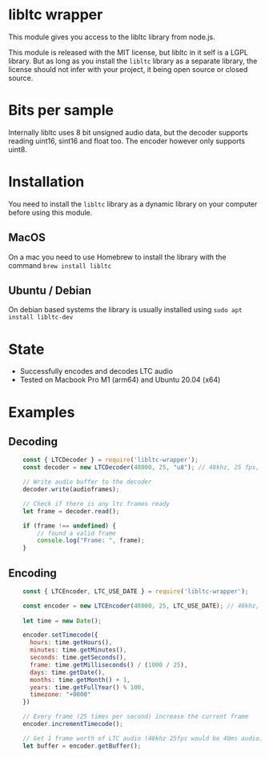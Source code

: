 # libltc wrapper

This module gives you access to the libltc library from node.js.

This module is released with the MIT license, but libltc in it self is a LGPL library. But as long as you install the `libltc` library as a separate library, the license should not infer with your project, it being open source or closed source.

# Bits per sample

Internally libltc uses 8 bit unsigned audio data, but the decoder supports reading uint16, sint16 and float too. The encoder however only supports uint8.

# Installation

You need to install the `libltc` library as a dynamic library on your computer before using this module.

## MacOS

On a mac you need to use Homebrew to install the library with the command `brew install libltc`

## Ubuntu / Debian

On debian based systems the library is usually installed using `sudo apt install libltc-dev`

# State

* Successfully encodes and decodes LTC audio
* Tested on Macbook Pro M1 (arm64) and Ubuntu 20.04 (x64)

# Examples

## Decoding

```javascript
    const { LTCDecoder } = require('libltc-wrapper');
    const decoder = new LTCDecoder(48000, 25, "u8"); // 48khz, 25 fps, unsigned 8 bit

    // Write audio buffer to the decoder
    decoder.write(audioframes);

    // Check if there is any ltc frames ready
    let frame = decoder.read();

    if (frame !== undefined) {
        // found a valid frame
        console.log("Frame: ", frame);
    }
```

## Encoding

```javascript
    const { LTCEncoder, LTC_USE_DATE } = require('libltc-wrapper');

    const encoder = new LTCEncoder(48000, 25, LTC_USE_DATE); // 48khz, 25 fps, LTC_USE_DATE flag
    
    let time = new Date();

    encoder.setTimecode({
      hours: time.getHours(),
      minutes: time.getMinutes(),
      seconds: time.getSeconds(),
      frame: time.getMilliseconds() / (1000 / 25),
      days: time.getDate(),
      months: time.getMonth() + 1,
      years: time.getFullYear() % 100,
      timezone: "+0000"
    })

    // Every frame (25 times per second) increase the current frame
    encoder.incrementTimecode();

    // Get 1 frame worth of LTC audio (48khz 25fps would be 40ms audio)
    let buffer = encoder.getBuffer();
```